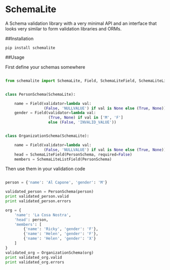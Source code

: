 # SchemaLite

A Schema validation library with a very minimal API and an interface that looks very similar to form validation libraries and ORMs.

##Installation

	pip install schemalite

##Usage

First define your schemas somewhere

```python

from schemalite import SchemaLite, Field, SchemaLiteField, SchemaLiteListField


class PersonSchema(SchemaLite):

    name = Field(validator=lambda val:
                 (False, 'NULLVALUE') if val is None else (True, None))
    gender = Field(validator=lambda val:
                   (True, None) if val in ['M', 'F']
                   else (False, 'INVALID_VALUE'))


class OrganizationSchema(SchemaLite):

    name = Field(validator=lambda val:
                 (False, 'NULLVALUE') if val is None else (True, None))
    head = SchemaLiteField(PersonSchema, required=False)
    members = SchemaLiteListField(PersonSchema)

```

Then use them in your validation code

```python

person = {'name': 'Al Capone', 'gender': 'M'}

validated_person = PersonSchema(person)
print validated_person.valid
print validated_person.errors

org = {
    'name': 'La Cosa Nostra',
    'head': person,
    'members': [
        {'name': 'Ricky', 'gender': 'F'},
        {'name': 'Helen', 'gender': 'F'},
        {'name': 'Helen', 'gender': 'X'}
    ]
}
validated_org = OrganizationSchema(org)
print validated_org.valid
print validated_org.errors

```
